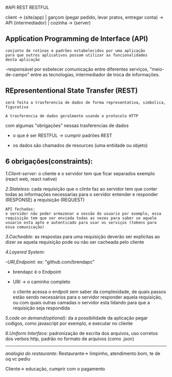 #API REST RESTFUL

client -> (site/app) |
garçom (pegar pedido, levar pratos, entregar conta) -> API (intermediador) |
cozinha -> (server)

## Application Programming de Interface (API)
    conjunto de rotinas e padrões estabelecidos por uma aplicação
    para que outros aplicativos possam utilizar as funcionalidades
    desta aplicação


-responsável por esbelecer comunicação entre diferentes serviços, "meio-de-campo" entre as tecnologias, intermediador de troca de informações.




## REpresententional State Transfer (REST)
    será feita a trasferencia de dados de forma representativa, simbolica, figurativa

    A trasferencia de dados geralmente usando o protocolo HTTP

com algumas "obrigações" nessas trasferencias de dados

- o que é ser RESTFUL -> cumprir padrões REST

- os dados são chamados de resources (uma entidade ou objeto)


## 6 obrigações(constraints): ##

_1.Client-server:_
    o cliente e o servidor tem que ficar separados
    exemplo (react web, react native)

_2.Stateless:_
    cada requisição que o clinte faz ao servidor tem que conter todas as informações necessarias para o servidor entender e responder (RESPONSE) a requisição (REQUEST)

    API fechadas:
    o servidor não poder armazenar a sessão do usuario por exemplo, essa requisição tem que ser enviada todas as vezes para saber se aquele usuario esta apto e autenticado para usar os serviços (tokens para essa comunicação)

_3.Cacheable:_
    as respostas para uma requisição deverão ser explicitas ao dizer se aquela requisição pode ou não ser cacheada pelo cliente

_4.Layered System:_

-_URI,Endpoint:_
ex: "github.com/brendapc"
- brendapc é o Endpoint
- URI -> o caminho completo

    o cliente acessa o endpoit sem saber da complexidade, 
    de quais passos estão sendo necessários para o servidor responder aquela requisição,
    ou com quais outras camadas o servidor esta lidando para que a requisição seja respondida

_5.code on demand(optional):_
 da a possibilidade da aplicação pegar codigos,
 como javascript por exemplo, e executar no cliente

_6.Uniform Interface:_
    padronização de escrita dos arquivos, 
    uso corretos dos verbos http,
    padrão no formato de arquivos (como .json)
    
---------------------------------------
_analogia do restaurante:_
Restaurante->
limpinho,
atendimento bom,
te de oq vc pediu

Cliente->
educação,
cumprir com o pagamento
